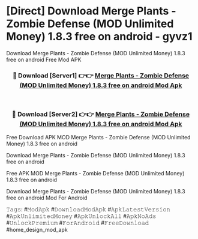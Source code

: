 # [Direct] Download Merge Plants - Zombie Defense (MOD Unlimited Money) 1.8.3 free on android - gyvz1
Download Merge Plants - Zombie Defense (MOD Unlimited Money) 1.8.3 free on android Free Mod APK

<div align="center">
<h3>🔴 Download [Server1] 👉👉 <a href="https://apk-comot.site?title=Merge_Plants_-_Zombie_Defense_(MOD_Unlimited_Money)_1.8.3_free_on_android">Merge Plants - Zombie Defense (MOD Unlimited Money) 1.8.3 free on android Mod Apk</a></h3><br>

<h3>🔴 Download [Server2] 👉👉 <a href="https://apk-comot.site?title=Merge_Plants_-_Zombie_Defense_(MOD_Unlimited_Money)_1.8.3_free_on_android">Merge Plants - Zombie Defense (MOD Unlimited Money) 1.8.3 free on android Mod Apk</a></h3>
</div>


Free Download APK MOD Merge Plants - Zombie Defense (MOD Unlimited Money) 1.8.3 free on android

Download Merge Plants - Zombie Defense (MOD Unlimited Money) 1.8.3 free on android 

Free APK MOD Merge Plants - Zombie Defense (MOD Unlimited Money) 1.8.3 free on android 

Download Merge Plants - Zombie Defense (MOD Unlimited Money) 1.8.3 free on android Mod For Android

𝚃𝚊𝚐𝚜: #𝙼𝚘𝚍𝙰𝚙𝚔 #𝙳𝚘𝚠𝚗𝚕𝚘𝚊𝚍𝙼𝚘𝚍𝙰𝚙𝚔 #𝙰𝚙𝚔𝙻𝚊𝚝𝚎𝚜𝚝𝚅𝚎𝚛𝚜𝚒𝚘𝚗 #𝙰𝚙𝚔𝚄𝚗𝚕𝚒𝚖𝚒𝚝𝚎𝚍𝙼𝚘𝚗𝚎𝚢 #𝙰𝚙𝚔𝚄𝚗𝚕𝚘𝚌𝚔𝙰𝚕𝚕 #𝙰𝚙𝚔𝙽𝚘𝙰𝚍𝚜 #𝚄𝚗𝚕𝚘𝚌𝚔𝙿𝚛𝚎𝚖𝚒𝚞𝚖 #𝙵𝚘𝚛𝙰𝚗𝚍𝚛𝚘𝚒𝚍 #𝙵𝚛𝚎𝚎𝙳𝚘𝚠𝚗𝚕𝚘𝚊𝚍 #home_design_mod_apk